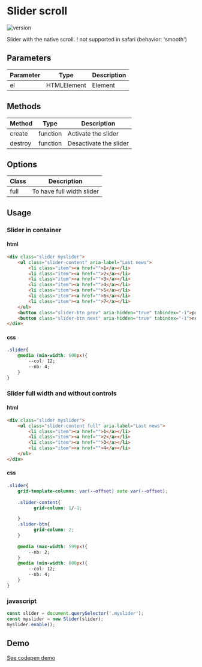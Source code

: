 
# Slider scroll

![version](https://img.shields.io/github/manifest-json/v/Natjo/slider-scroll)

Slider with the native scroll.
! not supported in safari (behavior: 'smooth')

## Parameters
| Parameter | Type | Description |
| ------ | ------ | ------ |
| el | HTMLElement | Element |

## Methods
| Method | Type | Description |
| ------ | ------ | ------ |
| create | function | Activate the slider |
| destroy | function | Desactivate the slider |

## Options
| Class  | Description |
| ------ | ------ |
| full | To have full width slider |

## Usage


### Slider in container
#### html
```html
<div class="slider myslider">
    <ul class="slider-content" aria-label="Last news">
        <li class="item"><a href="">1</a></li>
        <li class="item"><a href="">2</a></li>
        <li class="item"><a href="">3</a></li>
        <li class="item"><a href="">4</a></li>
        <li class="item"><a href="">5</a></li>
        <li class="item"><a href="">6</a></li>
        <li class="item"><a href="">7</a></li>
    </ul>
    <button class="slider-btn prev" aria-hidden="true" tabindex="-1">prev</button>
    <button class="slider-btn next" aria-hidden="true" tabindex="-1">next</button>
</div>
```
#### css
```css
.slider{
	@media (min-width: 600px){
		--col: 12;
		--nb: 4;
	}
}
```

### Slider full width and without controls
#### html
```html
<div class="slider myslider">
    <ul class="slider-content full" aria-label="Last news">
        <li class="item"><a href="">1</a></li>
        <li class="item"><a href="">2</a></li>
        <li class="item"><a href="">3</a></li>
        <li class="item"><a href="">4</a></li>
    </ul>
</div>
```
#### css
```css
.slider{
    grid-template-columns: var(--offset) auto var(--offset);
	
	.slider-content{
		  grid-column: 1/-1;

	}
	.slider-btn{
		  grid-column: 2;
	}
	
	@media (max-width: 599px){
		--nb: 2;
	}
	@media (min-width: 600px){
		--col: 12;
		--nb: 4;
	}
}
```

### javascript
```javascript
const slider = document.querySelector('.myslider');
const myslider = new Slider(slider);
myslider.enable();
```



## Demo
<a href="https://codepen.io/natjo/pen/eYGWwEo" target="_blank">See codepen demo</a>

